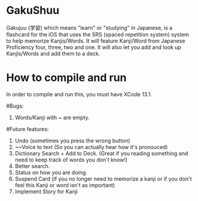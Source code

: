 # GakuShuu


Gakujuu (学習) which means "learn" or "studying" in Japanese, is a flashcard for the iOS that uses the SRS (spaced repetition system) system to help memorize Kanjis/Words. It will feature Kanji/Word from Japanese Proficiency four, three, two and one. It will also let you add and look up Kanjis/Words and add them to a deck.


# How to compile and run

In order to compile and run this, you must have XCode 13.1.


#Bugs:

1. Words/Kanji with ~ are empty.

#Future features:

1. Undo (sometimes you press the wrong button)
2. ~~Voice to text (So you can actually hear how it's pronouced)
3. Dictionary Search + Add to Deck. (Great if you reading something and need to keep track of words you don't know!)
4. Better search.
5. Status on how you are doing.
6. Suspend Card (if you no longer need to memorize a kanji or if you don't feel this Kanji or word isn't as important)
7. Implement Story for Kanji

